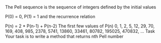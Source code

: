 The Pell sequence is the sequence of integers defined by the initial values

P(0) = 0, P(1) = 1
and the recurrence relation

P(n) = 2 * P(n-1) + P(n-2)
The first few values of P(n)
0, 1, 2, 5, 12, 29, 70, 169, 408, 985, 2378, 5741, 13860, 33461, 80782, 195025, 470832, ...
Task
Your task is to write a method that returns nth Pell number